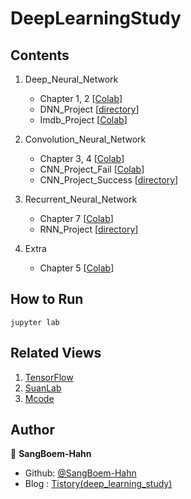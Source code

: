 # DeepLearningStudy


## Contents

01. Deep_Neural_Network

    - Chapter 1, 2 [[Colab](https://github.com/SangBeom-Hahn/BOAZ/blob/main/DeepLearningStudy/DNN/%EC%B1%95%ED%84%B0_1%2C_2.ipynb)]
    - DNN_Project [[directory](https://github.com/SangBeom-Hahn/BOAZ/tree/main/DeepLearningStudy/DNN/dnn_project)]
    - Imdb_Project [[Colab](https://github.com/SangBeom-Hahn/BOAZ/blob/main/DeepLearningStudy/DNN/imdb_%EB%AF%B8%EB%8B%88%ED%94%84%EB%A1%9C%EC%A0%9D%ED%8A%B8.ipynb)]
    
02. Convolution_Neural_Network

    - Chapter 3, 4 [[Colab](https://github.com/SangBeom-Hahn/BOAZ/blob/main/DeepLearningStudy/CNN/%EC%B1%95%ED%84%B0_3%2C_4.ipynb)]
    - CNN_Project_Fail [[Colab](https://github.com/SangBeom-Hahn/BOAZ/blob/main/DeepLearningStudy/CNN/cnn_project/CNN_%EB%AF%B8%EB%8B%88_%ED%94%84%EB%A1%9C%EC%A0%9D%ED%8A%B8.ipynb)]
    - CNN_Project_Success [[directory](https://github.com/SangBeom-Hahn/BOAZ/tree/main/DeepLearningStudy/CNN/cnn_project)]

03. Recurrent_Neural_Network
    - Chapter 7 [[Colab](https://github.com/SangBeom-Hahn/BOAZ/blob/main/DeepLearningStudy/RNN/7%EC%9E%A5.ipynb)]
    - RNN_Project [[directory](https://github.com/SangBeom-Hahn/BOAZ/tree/main/DeepLearningStudy/RNN/rnn_project)]
    


04. Extra

    - Chapter 5 [[Colab](https://github.com/SangBeom-Hahn/BOAZ/blob/main/DeepLearningStudy/advanced/5%EC%9E%A5.ipynb)]


## How to Run
```
jupyter lab
```

## Related Views

01. [TensorFlow](https://www.tensorflow.org/tutorials)
02. [SuanLab](www.suanlab.com)
3. [Mcode](https://mcode.co.kr/)



## Author

👤 **SangBoem-Hahn**

- Github: [@SangBoem-Hahn](https://github.com/SangBoem-Hahn)
- Blog : [Tistory(deep_learning_study)](https://hsb422.tistory.com/category/%5B%ED%8C%8C%EC%9D%B4%EC%8D%AC%5D/%5B%EB%94%A5%EB%9F%AC%EB%8B%9D%28%EA%B5%90%EA%B3%BC%EB%AA%A9%29%5D)
